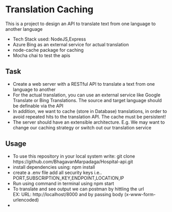 <h1>Translation Caching</h1>
    <p>This is a project to design an API to translate text from one language to another language</p>
    <ul>
        <li>Tech Stack used: NodeJS,Express</li>
        <li>Azure Bing as an external service for actual translation</li>
        <li>node-cache package for caching</li>
        <li>Mocha chai to test the apis</li>
    </ul>
<h2>Task</h2>
    <ul>
        <li>Create a web server with a RESTful API to translate a text from one language to another</li>
        <li>For the actual translation, you can use an external service like Google Translate or Bing Translations. 
        The source and target language should be definable via the API</li>
        <li>In addition, we want to cache (store in Database) translations, in order to avoid repeated hits to the translation API. The 
        cache must be persistent!</li>
        <li>The server should have an extensible architecture. E.g. We may want to change our caching strategy or switch out our 
        translation service</li>
    </ul>
<h2>Usage</h2>
    <ul>
        <li>To use this repository in your local system write: git clone https://github.com/BhagavanMarpadaga/Hospital-api.git </li>
        <li>install dependencies using: npm install</li>
        <li>create a .env file add all security keys i.e.. PORT,SUBSCRIPTION_KEY,ENDPOINT,LOCATION,IP</li>
        <li>Run using command in terminal using npm start</li>
        <li>To translate and see output we can postman by hittling the url<br>EX: URL: http://localhost/8000 and by passing body (x-www-form-urlencoded)  </li>
        <li></li>
    </ul>


